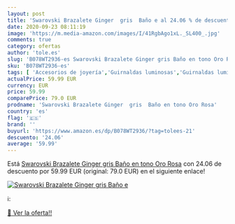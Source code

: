 ```yaml
---
layout: post
title: 'Swarovski Brazalete Ginger  gris  Baño e al 24.06 % de descuento'
date: 2020-09-23 08:11:19
image: 'https://m.media-amazon.com/images/I/41RgbAgo1xL._SL400_.jpg'
comments: true
category: ofertas
author: 'tole.es'
slug: 'B078WT2936-es Swarovski Brazalete Ginger gris Baño en tono Oro Rosa'
sku: 'B078WT2936-es'
tags: [ 'Accesorios de joyería','Guirnaldas luminosas','Guirnaldas luminosas de interior','Iluminación','Joyería','Limpieza y cuidado de joyas','swarovski', ]
actualPrice: 59.99 EUR
currency: EUR
price: 59.99
comparePrice: 79.0 EUR
prodname: 'Swarovski Brazalete Ginger  gris  Baño en tono Oro Rosa'
country: 'es'
flag: '🇪🇸'
brand: ''
buyurl: 'https://www.amazon.es/dp/B078WT2936/?tag=tolees-21'
descuento: '24.06'
average: '59.99'
---
```


Está [Swarovski Brazalete Ginger  gris  Baño en tono Oro Rosa](https://www.amazon.es/dp/B078WT2936/?tag=tolees-21) con 24.06 de descuento por 59.99 EUR (original: 79.0 EUR) en el siguiente enlace!

[![Swarovski Brazalete Ginger  gris  Baño e](https://m.media-amazon.com/images/I/41RgbAgo1xL._SL400_.jpg)](https://www.amazon.es/dp/B078WT2936/?tag=tolees-21)

ℹ️:


[🛒 Ver la oferta!!](https://www.amazon.es/dp/B078WT2936/?tag=tolees-21)
